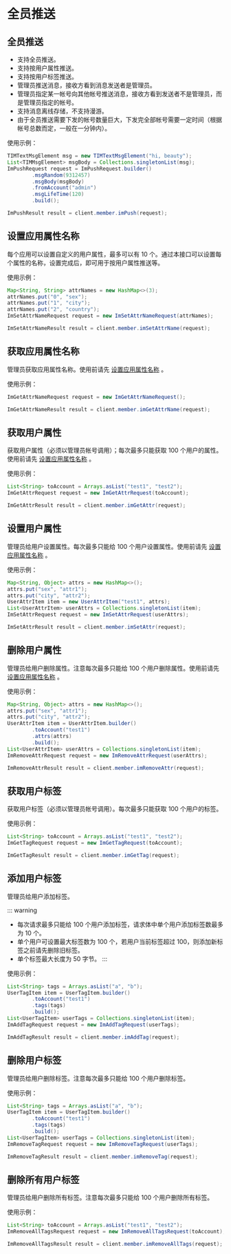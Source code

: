 # 全员推送

## 全员推送

- 支持全员推送。
- 支持按用户属性推送。
- 支持按用户标签推送。
- 管理员推送消息，接收方看到消息发送者是管理员。
- 管理员指定某一帐号向其他帐号推送消息，接收方看到发送者不是管理员，而是管理员指定的帐号。
- 支持消息离线存储，不支持漫游。
- 由于全员推送需要下发的帐号数量巨大，下发完全部帐号需要一定时间（根据帐号总数而定，一般在一分钟内）。

使用示例：

```java
TIMTextMsgElement msg = new TIMTextMsgElement("hi, beauty");
List<TIMMsgElement> msgBody = Collections.singletonList(msg);
ImPushRequest request = ImPushRequest.builder()
        .msgRandom(9312457)
        .msgBody(msgBody)
        .fromAccount("admin")
        .msgLifeTime(120)
        .build();

ImPushResult result = client.member.imPush(request);
```

## 设置应用属性名称

每个应用可以设置自定义的用户属性，最多可以有 10 个。通过本接口可以设置每个属性的名称，设置完成后，即可用于按用户属性推送等。

使用示例：

```java
Map<String, String> attrNames = new HashMap<>(3);
attrNames.put("0", "sex");
attrNames.put("1", "city");
attrNames.put("2", "country");
ImSetAttrNameRequest request = new ImSetAttrNameRequest(attrNames);

ImSetAttrNameResult result = client.member.imSetAttrName(request);
```

## 获取应用属性名称

管理员获取应用属性名称。使用前请先 [设置应用属性名称](#设置应用属性名称) 。

使用示例：

```java
ImGetAttrNameRequest request = new ImGetAttrNameRequest();

ImGetAttrNameResult result = client.member.imGetAttrName(request);
```

## 获取用户属性

获取用户属性（必须以管理员帐号调用）；每次最多只能获取 100 个用户的属性。使用前请先 [设置应用属性名称](#设置应用属性名称) 。

使用示例：

```java
List<String> toAccount = Arrays.asList("test1", "test2");
ImGetAttrRequest request = new ImGetAttrRequest(toAccount);

ImGetAttrResult result = client.member.imGetAttr(request);
```

## 设置用户属性

管理员给用户设置属性。每次最多只能给 100 个用户设置属性。使用前请先 [设置应用属性名称](#设置应用属性名称) 。

使用示例：

```java
Map<String, Object> attrs = new HashMap<>();
attrs.put("sex", "attr1");
attrs.put("city", "attr2");
UserAttrItem item = new UserAttrItem("test1", attrs);
List<UserAttrItem> userAttrs = Collections.singletonList(item);
ImSetAttrRequest request = new ImSetAttrRequest(userAttrs);

ImSetAttrResult result = client.member.imSetAttr(request);
```

## 删除用户属性

管理员给用户删除属性。注意每次最多只能给 100 个用户删除属性。使用前请先 [设置应用属性名称](#设置应用属性名称) 。

使用示例：

```java
Map<String, Object> attrs = new HashMap<>();
attrs.put("sex", "attr1");
attrs.put("city", "attr2");
UserAttrItem item = UserAttrItem.builder()
        .toAccount("test1")
        .attrs(attrs)
        .build();
List<UserAttrItem> userAttrs = Collections.singletonList(item);
ImRemoveAttrRequest request = new ImRemoveAttrRequest(userAttrs);

ImRemoveAttrResult result = client.member.imRemoveAttr(request);
```

## 获取用户标签

获取用户标签（必须以管理员帐号调用）。每次最多只能获取 100 个用户的标签。

使用示例：

```java
List<String> toAccount = Arrays.asList("test1", "test2");
ImGetTagRequest request = new ImGetTagRequest(toAccount);

ImGetTagResult result = client.member.imGetTag(request);
```

## 添加用户标签

管理员给用户添加标签。

::: warning

- 每次请求最多只能给 100 个用户添加标签，请求体中单个用户添加标签数最多为 10 个。
- 单个用户可设置最大标签数为 100 个，若用户当前标签超过 100，则添加新标签之前请先删除旧标签。
- 单个标签最大长度为 50 字节。
  :::

使用示例：

```java
List<String> tags = Arrays.asList("a", "b");
UserTagItem item = UserTagItem.builder()
        .toAccount("test1")
        .tags(tags)
        .build();
List<UserTagItem> userTags = Collections.singletonList(item);
ImAddTagRequest request = new ImAddTagRequest(userTags);

ImAddTagResult result = client.member.imAddTag(request);
```

## 删除用户标签

管理员给用户删除标签。注意每次最多只能给 100 个用户删除标签。

使用示例：

```java
List<String> tags = Arrays.asList("a", "b");
UserTagItem item = UserTagItem.builder()
        .toAccount("test1")
        .tags(tags)
        .build();
List<UserTagItem> userTags = Collections.singletonList(item);
ImRemoveTagRequest request = new ImRemoveTagRequest(userTags);

ImRemoveTagResult result = client.member.imRemoveTag(request);
```

## 删除所有用户标签

管理员给用户删除所有标签。注意每次最多只能给 100 个用户删除所有标签。

使用示例：

```java
List<String> toAccount = Arrays.asList("test1", "test2");
ImRemoveAllTagsRequest request = new ImRemoveAllTagsRequest(toAccount);

ImRemoveAllTagsResult result = client.member.imRemoveAllTags(request);
```
